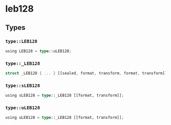 # leb128


## Types

### `type::LEB128`

```rust
using LEB128 = type::uLEB128;
```
### `type::_LEB128`

```rust
struct _LEB128 { ... } [[sealed, format, transform, format, transform]];
```
### `type::sLEB128`

```rust
using sLEB128 = type::_LEB128 [[format, transform]];
```
### `type::uLEB128`

```rust
using uLEB128 = type::_LEB128 [[format, transform]];
```
